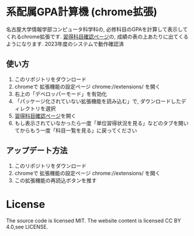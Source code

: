 # 系配属GPA計算機 (chrome拡張)
名古屋大学情報学部コンピュータ科学科の, 必修科目のGPAを計算して表示してくれるchrome拡張です.
[習得科目確認ページ](https://app4.srv.nagoya-u.ac.jp/camweb/wssrlstr.do)の, 成績の表の上あたりに出てくるようになります.
2023年度のシステムで動作確認済

## 使い方

1. このリポジトリをダウンロード
1. chromeで 拡張機能の設定ページ chrome://extensions/ を開く
2. 右上の「デベロッパーモード」を有効化
3. 「パッケージ化されていない拡張機能を読み込む」で, ダウンロードしたディレクトリを選択
4. [習得科目確認ページ](https://app4.srv.nagoya-u.ac.jp/camweb/wssrlstr.do)を開く
5. もし表示されていなかったら一度「単位習得状況を見る」などのタブを開いてからもう一度「科目一覧を見る」に戻ってください

## アップデート方法
1. このリポジトリをダウンロード
1. chromeで 拡張機能の設定ページ chrome://extensions/ を開く
1. この拡張機能の再読込ボタンを推す

# License
The source code is licensed MIT. The website content is licensed CC BY 4.0,see LICENSE.
